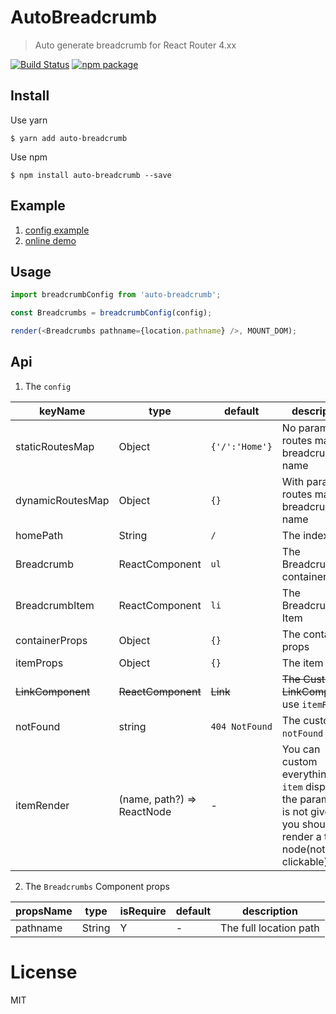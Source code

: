 # AutoBreadcrumb
> Auto generate breadcrumb for React Router 4.xx  

[![Build Status](https://travis-ci.org/likun7981/auto-breadcrumb.svg?branch=master)](https://travis-ci.org/likun7981/auto-breadcrumb)
[![npm package](https://img.shields.io/npm/v/auto-breadcrumb.svg)](https://www.npmjs.com/package/auto-breadcrumb)

## Install  

Use yarn
```
$ yarn add auto-breadcrumb
```
  
Use npm
```
$ npm install auto-breadcrumb --save
```
## Example
1. [config example](https://github.com/likun7981/auto-breadcrumb/blob/gh-pages/demo/RecursivePaths.js#L6-L26)
2. [online demo](https://likun7981.github.io/auto-breadcrumb/)

## Usage
```javascript
import breadcrumbConfig from 'auto-breadcrumb';

const Breadcrumbs = breadcrumbConfig(config);

render(<Breadcrumbs pathname={location.pathname} />, MOUNT_DOM);
```
## Api
1. The `config`

keyName | type | default | description
--------|------|---------|-----------
staticRoutesMap | Object | `{'/':'Home'}` | No params routes map to breadcrumb name
dynamicRoutesMap | Object | `{}` | With params routes map to breadcrumb name
homePath | String | `/` | The index path
Breadcrumb | ReactComponent | `ul` | The Breadcrumb container
BreadcrumbItem | ReactComponent | `li` | The Breadcrumb Item 
containerProps | Object | `{}` | The container props
itemProps | Object | `{}` | The item props
~~LinkComponent~~ | ~~ReactComponent~~ | ~~Link~~ | ~~The Custom LinkComponent~~ use `itemRender`
notFound | string | `404 NotFound` | The custom `notFound` name
itemRender | (name, path?) => ReactNode | - | You can custom everything for `item` display, if the param `path` is not given, you should render a text node(not clickable) 
  
2. The `Breadcrumbs` Component props

propsName | type | isRequire | default | description
----------|------|-----------|---------|------------
 pathname | String | Y | - | The full location path  
 
# License 
MIT

